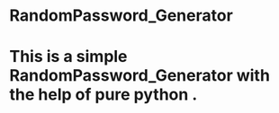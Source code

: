 # RandomPassword_Generator

# This is a simple RandomPassword_Generator with the help of pure python .